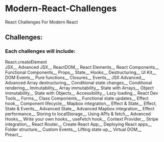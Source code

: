 # Modern-React-Challenges
React Challenges For Modern React

## Challenges:

### Each challenges will include:

React.createElement\
JSX__ 
Advanced JSX__
ReactDOM__
React Elements__
React Components__
Functional Components__
Props__
State__
Hooks__
Destructuring__
UI Kit__
DOM Events__
Pure functions__
Closures__
Events__
JSX Advanced__
Advanced Array destructuring__
Conditional state changes__
Conditional rendering__
Immutability__
Array immutability__
State with Arrays__
Object immutability__
State with Objects__
Accessibility__
Lazy loading__
React Dev Tools__
Forms__
Class Components__
Functional state updates__
Effect hook__
Component lifecycle__
Mapbox integration__
Effect & State__
Effect, State & Events__
Advanced State__
Advanced Mapbox integration__
Effect performance__
Storing to localStorage__
Using APIs & fetch__
Advanced Hooks__
Write your own hooks__
useFetch hook__
Context Provider__
Stripe integration__
React Router__
Create React App__
Deploying React apps__
Folder structure__
Custom Events__
Lifting state up__
Virtual DOM__
Preact__
